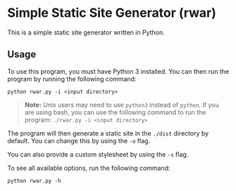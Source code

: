 # Simple Static Site Generator (rwar)

This is a simple static site generator written in Python.

## Usage

To use this program, you must have Python 3 installed. You can then run the program by running the following command:

```python rwar.py -i <input directory>```

> **Note:** Unix users may need to use `python3` instead of `python`.
> If you are using bash, you can use the following command to run the program:
```./rwar.py -i <input directory>```

The program will then generate a static site in the `./dist` directory by default. You can change this by using the `-o` flag.

You can also provide a custom stylesheet by using the `-s` flag.

To see all available options, run the following command:

    python rwar.py -h
